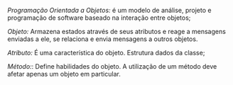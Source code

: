 

_Programação Orientada a Objetos:_ é um modelo de análise, projeto e programação de software 
baseado na interação entre objetos; 

*Objeto:* Armazena estados através de seus atributos e reage a mensagens enviadas a ele, se relaciona e envia 
mensagens a outros objetos. <br/> 

*Atributo:* É uma característica do objeto. Estrutura dados da classe;

*Método:*: Define habilidades do objeto. A utilização de um método deve afetar apenas um objeto em 
particular. </br> 


